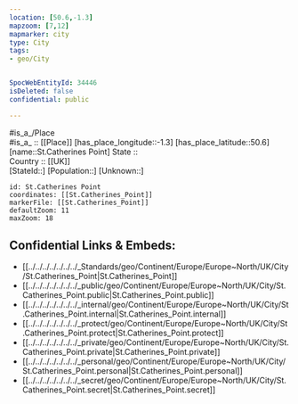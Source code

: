 ```yaml
---
location: [50.6,-1.3] 
mapzoom: [7,12] 
mapmarker: city 
type: City
tags:
- geo/City


SpocWebEntityId: 34446
isDeleted: false
confidential: public

---
```

#is_a_/Place  
#is_a_ :: [[Place]] 
[has_place_longitude::-1.3] 
[has_place_latitude::50.6] 
[name::St.Catherines Point] 
State ::  
Country :: [[UK]]  
[StateId::] 
[Population::] 
[Unknown::] 


```leaflet
id: St.Catherines Point
coordinates: [[St.Catherines_Point]] 
markerFile: [[St.Catherines_Point]] 
defaultZoom: 11 
maxZoom: 18
```


## Confidential Links & Embeds: 
- [[../../../../../../../_Standards/geo/Continent/Europe/Europe~North/UK/City/St.Catherines_Point|St.Catherines_Point]] 
- [[../../../../../../../_public/geo/Continent/Europe/Europe~North/UK/City/St.Catherines_Point.public|St.Catherines_Point.public]] 
- [[../../../../../../../_internal/geo/Continent/Europe/Europe~North/UK/City/St.Catherines_Point.internal|St.Catherines_Point.internal]] 
- [[../../../../../../../_protect/geo/Continent/Europe/Europe~North/UK/City/St.Catherines_Point.protect|St.Catherines_Point.protect]] 
- [[../../../../../../../_private/geo/Continent/Europe/Europe~North/UK/City/St.Catherines_Point.private|St.Catherines_Point.private]] 
- [[../../../../../../../_personal/geo/Continent/Europe/Europe~North/UK/City/St.Catherines_Point.personal|St.Catherines_Point.personal]] 
- [[../../../../../../../_secret/geo/Continent/Europe/Europe~North/UK/City/St.Catherines_Point.secret|St.Catherines_Point.secret]] 
